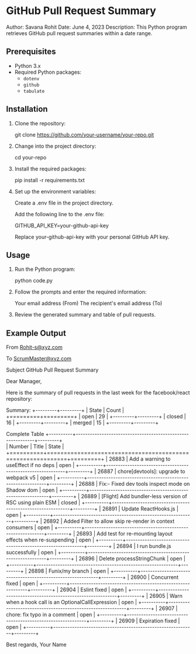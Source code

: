 # GitHub Pull Request Summary

Author: Savana Rohit
Date: June 4, 2023 
Description: This Python program retrieves GitHub pull request summaries within a date range.

## Prerequisites

- Python 3.x
- Required Python packages:
    - `dotenv`
    - `github`
    - `tabulate`

## Installation

1. Clone the repository:

    git clone https://github.com/your-username/your-repo.git

2. Change into the project directory:

    cd your-repo

3. Install the required packages:

    pip install -r requirements.txt

4. Set up the environment variables:

    Create a .env file in the project directory.

    Add the following line to the .env file:

    GITHUB_API_KEY=your-github-api-key

    Replace your-github-api-key with your personal GitHub API key.

## Usage

1. Run the Python program:

    python code.py

2. Follow the prompts and enter the required information:

    Your email address (From)
    The recipient's email address (To)

3. Review the generated summary and table of pull requests.

## Example Output

From Rohit-s@xyz.com

To ScrumMaster@xyz.com

Subject GitHub Pull Request Summary

Dear Manager,

Here is the summary of pull requests in the last week for the facebook/react repository:

Summary:
+---------+---------+
| State   |   Count |
+=========+=========+
| open    |      29 |
+---------+---------+
| closed  |      16 |
+---------+---------+
| merged  |      15 |
+---------+---------+

Complete Table
+----------+------------------------------------------------------------+---------+     
|   Number | Title                                                      | State   |     
+==========+============================================================+=========+
|    26883 | Add a warning to useEffect if no deps                      | open    |
+----------+------------------------------------------------------------+---------+
|    26887 | chore[devtools]: upgrade to webpack v5                     | open    |
+----------+------------------------------------------------------------+---------+
|    26888 | Fix:- Fixed dev tools inspect mode on Shadow dom           | open    |
+----------+------------------------------------------------------------+---------+
|    26889 | [Flight] Add bundler-less version of RSC using plain ESM   | closed  |
+----------+------------------------------------------------------------+---------+
|    26891 | Update ReactHooks.js                                       | open    |
+----------+------------------------------------------------------------+---------+
|    26892 | Added Filter to allow skip re-render in context consumers  | open    |
+----------+------------------------------------------------------------+---------+
|    26893 | Add test for re-mounting layout effects when re-suspending | open    |
+----------+------------------------------------------------------------+---------+
|    26894 | I run bundle.js successfully                               | open    |
+----------+------------------------------------------------------------+---------+
|    26896 | Delete processStringChunk                                  | open    |
+----------+------------------------------------------------------------+---------+
|    26898 | Funix/my branch                                            | open    |
+----------+------------------------------------------------------------+---------+
|    26900 | Concurrent fixed                                           | open    |
+----------+------------------------------------------------------------+---------+
|    26904 | Eslint fixed                                               | open    |
+----------+------------------------------------------------------------+---------+
|    26905 | Warn when a hook call is an OptionalCallExpression         | open    |
+----------+------------------------------------------------------------+---------+
|    26907 | chore: fix typo in a comment                               | open    |
+----------+------------------------------------------------------------+---------+
|    26909 | Expiration fixed                                           | open    |
+----------+------------------------------------------------------------+---------+

Best regards,
Your Name